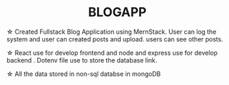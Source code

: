

<p align="center">
  <div align="center" class="yummy"><h1>BLOGAPP</h1></div>
</p>

☆ Created Fullstack Blog Application using MernStack. User can log the system and user can created posts and upload. users can see other posts.

☆ React use for develop frontend and node and express use for develop backend . Dotenv file use to store the database link.

☆ All the data stored in non-sql databse in mongoDB
